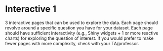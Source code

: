 # Interactive 1

3 interactive pages that can be used to explore the data. Each page should revolve around a specific question you have for your dataset. Each page should have sufficient interactivity (e.g., Shiny widgets + 1 or more reactive charts) for exploring the question of interest. If you would prefer to make fewer pages with more complexity, check with your TA/professor.
